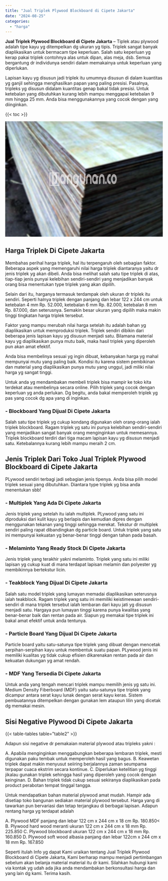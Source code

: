 ```yaml
---
title: "Jual Triplek Plywood Blockboard di Cipete Jakarta"
date: "2024-08-25"
categories: 
  - "harga"
---
```


**Jual Triplek Plywood Blockboard di Cipete Jakarta** – Tiplek atau plywood adalah tipe kayu yg ditempelkan dg ukuran yg tipis. Triplek sangat banyak diaplikasikan untuk bermacam tipe keperluan. Salah satu keperluan yg kerap pakai triplek contohnya alas untuk dipan, alas meja, dsb. Semua bergantung dr individunya sendiri dalam memakainya untuk keperluan yang diperlukan.

Lapisan kayu yg disusun jadi triplek itu umumnya disusun di dalam kuantitas yg ganjil sehingga menghasilkan papan yang paling presisi. Pasalnya, tripleks yg disusun didalam kuantitas genap bakal tidak presisi. Untuk ketebalan yang dibutuhkan kurang lebih mampu menggapai ketebalan 9 mm hingga 25 mm. Anda bisa menggunakannya yang cocok dengan yang diinginkan.

{{< toc >}}

![Jual Triplek Plywood Blockboard di Cipete Jakarta](/images/jual-triplek-murah-40.png)

## Harga Triplek Di Cipete Jakarta

Membahas perihal harga triplek, hal itu terpengaruh oleh sebagian faktor. Beberapa aspek yang memengaruhi nilai harga triplek diantaranya yaitu dr jenis triplek yg akan dibeli. Anda bisa melihat salah satu tipe triplek di atas, tiap-tiap jenis punyai kelebihan sendiri-sendiri yang menjadikan banyak orang bisa menentukan type triplek yang akan dipilih.

Selain dari itu, harganya termasuk terdampak oleh ukuran dr triplek itu sendiri. Seperti halnya triplek dengan panjang dan lebar 122 x 244 cm untuk ketebalan 4 mm Rp. 52.000, ketebalan 6 mm Rp. 82.000, ketebalan 8 mm Rp. 87.000, dan seterusnya. Semakin besar ukuran yang dipilih maka makin tinggi tingkatan harga triplek tersebut.

Faktor yang mampu merubah nilai harga setelah itu adalah bahan yg diaplikasikan untuk memproduksi triplek. Triplek sendiri dibikin dari beberapa jenis lapisan kayu yg disusun menjadi satu. Bilamana material kayu yg diaplikasikan punya mutu baik, maka hasil triplek yang diperoleh pun akan amat efektif.

Anda bisa membelinya sesuai yg ingin dibuat, kebanyakan harga yg mahal mempunyai mutu yang paling baik. Kondisi itu karena sistem pembikinan dan material yang diaplikasikan punya mutu yang unggul, jadi miliki nilai harga yg sangat tinggi.

Untuk anda yg mendambakan membeli triplek bisa mampir ke toko kita terdekat atau membelinya secara online. Pilih triplek yang cocok dengan keperluan yg anda perlukan. Dg begitu, anda bakal memperoleh triplek yg pas yang cocok dg apa yang di inginkan.

### \- Blockboard Yang Dijual Di Cipete Jakarta

Salah satu tipe triplek yg cukup kondang digunakan oleh orang-orang ialah triplek blockboard. Ragam triplek yg satu ini punya kelebihan sendiri-sendiri yang menjadikan sangat banyak orang menginginkan untuk memesannya. Triplek blockboard terdiri dari tiga macam lapisan kayu yg disusun menjadi satu. Ketebalannya kurang lebih mampu meraih 2 cm.

## Jenis Triplek Dari Toko Jual Triplek Plywood Blockboard di Cipete Jakarta

PLywood sendiri terbagi jadi sebagian jenis tipenya. Anda bisa pilih model triplek sesuai yang dibutuhkan. Diantara type triplek yg bisa anda menentukan sbb!

### \- Multiplek Yang Ada Di Cipete Jakarta

Jenis triplek yang setelah itu ialah multiplek. PLywood yang satu ini diproduksi dari kulit kayu yg berlapis dan kemudian dipres dengan menggunakan tekanan yang tinggi sehingga merekat. Tekstur dr multiplek sendiri paling rapat dibandingkan dg particle board. Untuk triplek yang satu ini mempunyai kekuatan yg benar-benar tinggi dengan tahan pada basah.

### \- Melaminto Yang Ready Stock Di Cipete Jakarta

Jenis triplek yang terakhir yakni melaminto. Triplek yang satu ini miliki lapisan yg cukup kuat di mana terdapat lapisan melamin dan polyester yg membikinnya bertekstur licin.

### \- Teakblock Yang Dijual Di Cipete Jakarta

Salah satu model triplek yang lumayan memadai diaplikasikan seterusnya ialah teakblock. Ragam triplek yang satu ini memiliki keistimewaan sendiri-sendiri di mana triplek tersebut ialah lembaran dari kayu jati yg disusun menjadi satu. Hargaya pun lumayan tinggi karena punya kwalitas yang benar-benar baik dan rentan pada air. Siapun yg memakai tipe triplek ini bakal amat efektif untuk anda tentunya.

### \- Particle Board Yang Dijual Di Cipete Jakarta

Particle board yaitu satu-satunya tipe triplek yang dibuat dengan mencetak serpihan-serpihan kayu untuk membentuk suatu papan. PLywood jenis ini memiliki kualitas yg tidak cukup efisien dikarenakan rentan pada air dan kekuatan dukungan yg amat rendah.

### \- MDF Yang Tersedia Di Cipete Jakarta

Untuk anda yang tengah mencari triplek mampu memilih jenis yg satu ini. Medium Density Fiberboard (MDF) yaitu satu-satunya tipe triplek yang dicampur antara serat kayu lunak dengan serat kayu keras. Sistem pembuatannya ditempelkan dengan gunakan lem ataupun lilin yang dicetak dg memakai mesin.

## Sisi Negative Plywood Di Cipete Jakarta

{{< table-tables table="table2" >}}

Adapun sisi negative dr pemakaian material plywood atau tripleks yakni :

A. Apabila menginginkan menggabungkan beberapa lembaran triplek, mesti digunakan paku tembak untuk memperoleh hasil yang bagus. B. Keawetan triplek dapat makin menyusut seiiring berjalannya zaman seumpama terpapar cuaca ekstrim secara kontinue. C. Diperlukan ketelitian yg tinggi jikalau gunakan triplek sehingga hasil yang diperoleh yang cocok dengan keinginan. D. Bahan triplek tidak cukup sesuai sekiranya diaplikasikan pada product perabotan tempat tinggal tangga.

Untuk mendapatkan bahan material plywood amat mudah. Hampir ada disetiap toko bangunan sediakan material plywood tersebut. Harga yang di tawarkan pun bervariasi dan tetap terjangkau di berbagai lapisan. Adapun rentang harga yg terdapat adalah

A. Plywood MDF panjang dan lebar 122 cm x 244 cm x 18 cm Rp. 180.850< B. Plywood hard wood meranti ukuran 122 cm x 244 cm x 18 mm Rp. 225.850 C. Plywood blockboard ukuran 122 cm x 244 cm x 18 mm Rp. 160.850 D. Plywood soft wood albasia panjang dan lebar 122cm x 244 cm x 18 mm Rp. 167.850

Seperti itulah Info yg dapat Kami uraikan tentang Jual Triplek Plywood Blockboard di Cipete Jakarta, Kami berharap mampu menjadi pertimbangan sebelum akan belanja material material itu dr kami. Silahkan hubungi kami via kontak yg udah ada jika anda mendambakan berkonsultasi harga dan yang lain dg kami. Terima kasih.
